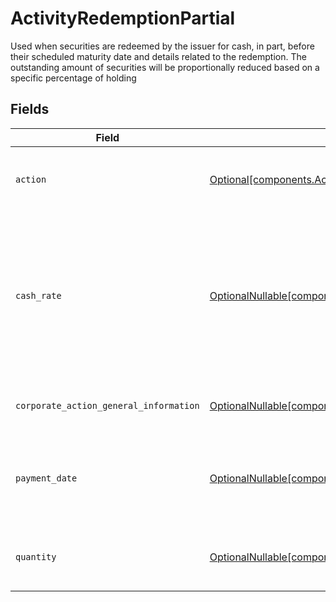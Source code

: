 # ActivityRedemptionPartial

Used when securities are redeemed by the issuer for cash, in part, before their scheduled maturity date and details related to the redemption. The outstanding amount of securities will be proportionally reduced based on a specific percentage of holding


## Fields

| Field                                                                                                                                                                            | Type                                                                                                                                                                             | Required                                                                                                                                                                         | Description                                                                                                                                                                      | Example                                                                                                                                                                          |
| -------------------------------------------------------------------------------------------------------------------------------------------------------------------------------- | -------------------------------------------------------------------------------------------------------------------------------------------------------------------------------- | -------------------------------------------------------------------------------------------------------------------------------------------------------------------------------- | -------------------------------------------------------------------------------------------------------------------------------------------------------------------------------- | -------------------------------------------------------------------------------------------------------------------------------------------------------------------------------- |
| `action`                                                                                                                                                                         | [Optional[components.ActivityRedemptionPartialAction]](../../models/components/activityredemptionpartialaction.md)                                                               | :heavy_minus_sign:                                                                                                                                                               | Corresponds to whether the entry is incoming or outgoing                                                                                                                         | INCOMING                                                                                                                                                                         |
| `cash_rate`                                                                                                                                                                      | [OptionalNullable[components.ActivityRedemptionPartialCashRate]](../../models/components/activityredemptionpartialcashrate.md)                                                   | :heavy_minus_sign:                                                                                                                                                               | The rate (raw value, not a percentage, example: 50% will be .5 in this field) at which cash will be disbursed to the shareholder                                                 | {<br/>"value": "0.25"<br/>}                                                                                                                                                      |
| `corporate_action_general_information`                                                                                                                                           | [OptionalNullable[components.ActivityRedemptionPartialCorporateActionGeneralInformation]](../../models/components/activityredemptionpartialcorporateactiongeneralinformation.md) | :heavy_minus_sign:                                                                                                                                                               | Common fields for corporate actions                                                                                                                                              |                                                                                                                                                                                  |
| `payment_date`                                                                                                                                                                   | [OptionalNullable[components.ActivityRedemptionPartialPaymentDate]](../../models/components/activityredemptionpartialpaymentdate.md)                                             | :heavy_minus_sign:                                                                                                                                                               | The anticipated payment date at the depository                                                                                                                                   | {<br/>"day": 14,<br/>"month": 5,<br/>"year": 2024<br/>}                                                                                                                          |
| `quantity`                                                                                                                                                                       | [OptionalNullable[components.ActivityRedemptionPartialQuantity]](../../models/components/activityredemptionpartialquantity.md)                                                   | :heavy_minus_sign:                                                                                                                                                               | Corresponds to the position's trade quantity                                                                                                                                     | {<br/>"value": "100.00"<br/>}                                                                                                                                                    |